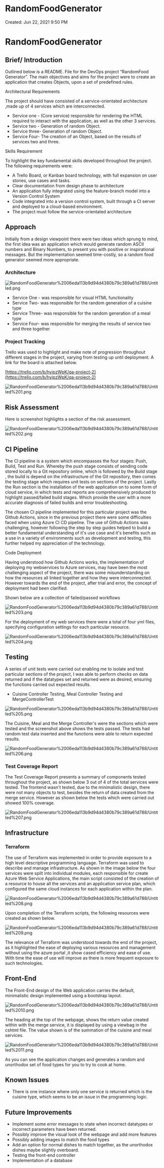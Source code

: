 # RandomFoodGenerator

Created: Jun 22, 2021 9:50 PM

# RandomFoodGenerator

## Brief/ Introduction

Outlined below is a README. File for the DevOps project “RandomFood Generator”. The main objectives and aims for the project were to create an application that creates Objects, upon a set of predefined rules.

Architectural Requirements

The project should have consisted of a service-orientated architecture ,made up of 4 services which are interconnected. 

- Service one - (Core service) responsible for rendering the HTML required to interact with the application, as well as the other 3 services.
- Service two - Generation of random Object.
- Service three- Generation of random Object.
- Service Four- The creation of an Object, based on the results of services two and three.

Skills Requirement 

To highlight the key fundamental skills developed throughout the project. The following requirements were:

- A Trello Board, or Kanban board technology, with full expansion on user stories, use cases and tasks.
- Clear documentation from design phase to architecture
- An application fully integrated using the feature-branch model into a Version Control System
- Code integrated into a version control system, built through a CI server and deployed to a cloud-based environment.
- The project must follow the service-orientated architecture

## Approach

Initially from a design viewpoint there were two ideas which sprung to mind, the first idea was an application which would generate random ASCII numbers and Binary Numbers, to present you with positive or inspirational messages. But the implementation seemed time-costly, so a random food generator seemed more appropriate.  

### Architecture

![RandomFoodGenerator%2006eda113b9d94d4380b79c389a61d788/Untitled.png](RandomFoodGenerator%2006eda113b9d94d4380b79c389a61d788/Untitled.png)

- Service One - was responsible for visual HTML functionality
- Service Two- was responsible for the random generation of a cuisine type
- Service Three- was responsible for the random generation of a meal type
- Service Four- was responsible for merging the results of service two and three together

### Project Tracking

Trello was used to highlight and make note of progression throughout different stages in the project, varying from testing up until deployment. A link for the board is attached below.

[https://trello.com/b/hyipzWpK/qa-project-2](https://trello.com/b/hyipzWpK/qa-project-2)

![RandomFoodGenerator%2006eda113b9d94d4380b79c389a61d788/Untitled%201.png](RandomFoodGenerator%2006eda113b9d94d4380b79c389a61d788/Untitled%201.png)

## Risk Assessment

Here is screenshot highlights a section of the risk assessment.

![RandomFoodGenerator%2006eda113b9d94d4380b79c389a61d788/Untitled%202.png](RandomFoodGenerator%2006eda113b9d94d4380b79c389a61d788/Untitled%202.png)

## CI Pipeline

The CI pipeline is a system which encompasses the four stages: Push, Build, Test and Run. Whereby the push stage consists of sending code stored locally to a Git repository online, which is followed by the Build stage , the build is depend on the infrastructure of the Git repository, then comes the testing stage which requires unit tests on sections of the project. Lastly the Run section is the installation of the web application on to some form of cloud service, in which tests and reports are comprehensively produced to highlight passed/failed build stages. Which provide the user with a more accurate diagnosis of failed builds and error troubleshooting.

The chosen CI pipeline implemented for this particular project was the Github Actions, since in the previous project there were some difficulties faced when using Azure CI CD pipeline. The use of Github Actions was challenging, however following the step by step guides helped to build a better fundamental understanding of it's use case and it's benefits such as a use in a variety of environments such as development and testing, this further helped my appreciation of the technology.   

Code Deployment

Having understood how Github Actions works, the implementation of deploying my webservices to Azure services, may have been the most challenging aspect of the project, there was some misunderstanding on how the resources all linked together and how they were interconnected. However towards the end of the project, after trial and error, the concept of deployment had been clarified. 

Shown below are a collection of failed/passed workflows

 

![RandomFoodGenerator%2006eda113b9d94d4380b79c389a61d788/Untitled%203.png](RandomFoodGenerator%2006eda113b9d94d4380b79c389a61d788/Untitled%203.png)

For the deployment of my web services there were a total of four yml files, specifying configuration settings for each particular resource.

![RandomFoodGenerator%2006eda113b9d94d4380b79c389a61d788/Untitled%204.png](RandomFoodGenerator%2006eda113b9d94d4380b79c389a61d788/Untitled%204.png)

## Testing

A series of unit tests were carried out enabling me to isolate and test particular sections of the project, I was able to perform checks on data returned and if the datatypes set and returned were as desired, ensuring the functions carried out expected results.

- Cuisine Controller Testing, Meal Controller Testing and MergeControllerTest

![RandomFoodGenerator%2006eda113b9d94d4380b79c389a61d788/Untitled%205.png](RandomFoodGenerator%2006eda113b9d94d4380b79c389a61d788/Untitled%205.png)

The Cuisine, Meal and the Merge Controller's were the sections which were tested and the screenshot above shows the tests passed. The tests had random test data inserted and the functions were able to return expected results.

![RandomFoodGenerator%2006eda113b9d94d4380b79c389a61d788/Untitled%206.png](RandomFoodGenerator%2006eda113b9d94d4380b79c389a61d788/Untitled%206.png)

### Test Coverage Report

The Test Coverage Report presents a summary of components tested throughout the project, as shown below 3 out of 4 of the total services were tested. The frontend wasn't tested, due to the minimalistic design, there were not many objects to test, besides the return of data created from the  merge service. However as shown below the tests which were carried out showed 100% coverage. 

![RandomFoodGenerator%2006eda113b9d94d4380b79c389a61d788/Untitled%207.png](RandomFoodGenerator%2006eda113b9d94d4380b79c389a61d788/Untitled%207.png)

## Infrastructure

### Terraform

The use of Terraform was implemented in order to provide exposure to a high level descriptive programming language. Terraform was used to describe and manage infrastructure. As shown in the image below the four services were spilt into individual modules, each responsible for create Azure Web Service Applications, the main script consisted of the creation of a resource to house all the services and an application service plan, which configured the same cloud instances for each application within the plan. 

![RandomFoodGenerator%2006eda113b9d94d4380b79c389a61d788/Untitled%208.png](RandomFoodGenerator%2006eda113b9d94d4380b79c389a61d788/Untitled%208.png)

Upon completion of the Terraform scripts, the following resources were created as shown below.

![RandomFoodGenerator%2006eda113b9d94d4380b79c389a61d788/Untitled%209.png](RandomFoodGenerator%2006eda113b9d94d4380b79c389a61d788/Untitled%209.png)

The relevance of Terraform was understood towards the end of the project, as it highlighted the ease of deploying various resources and management without using the azure portal ,it show cased efficiency and ease of use. With time the ease of use will improve as there is more frequent exposure to such technologies. 

## Front-End

The Front-End design of the Web application carries the default, minimalistic design implemented using a bootstrap layout.

![RandomFoodGenerator%2006eda113b9d94d4380b79c389a61d788/Untitled%2010.png](RandomFoodGenerator%2006eda113b9d94d4380b79c389a61d788/Untitled%2010.png)

The heading at the top of the webpage, shows the return value created within with the merge service, it is displayed by using a viewbag in the cshtml file. The value shown is of the summation of the cuisine and meal services. 

![RandomFoodGenerator%2006eda113b9d94d4380b79c389a61d788/Untitled%2011.png](RandomFoodGenerator%2006eda113b9d94d4380b79c389a61d788/Untitled%2011.png)

As you can see the application changes and generates a random and unorthodox set of food types for you to try to cook at home.

## Known Issues

- There is one instance where only one service is returned which is the cuisine type, which seems to be an issue in the programming logic.

## Future Improvements

- Implement some error messages to state when incorrect datatypes or incorrect parameters have been returned.
- Possibly improve the visual look of the webpage and add more features
- Possibly adding images to match the food types
- Add an option for normal dishes to match together, as the unorthodox dishes maybe slightly overboard.
- Testing the front-end controller
- Implementation of a database